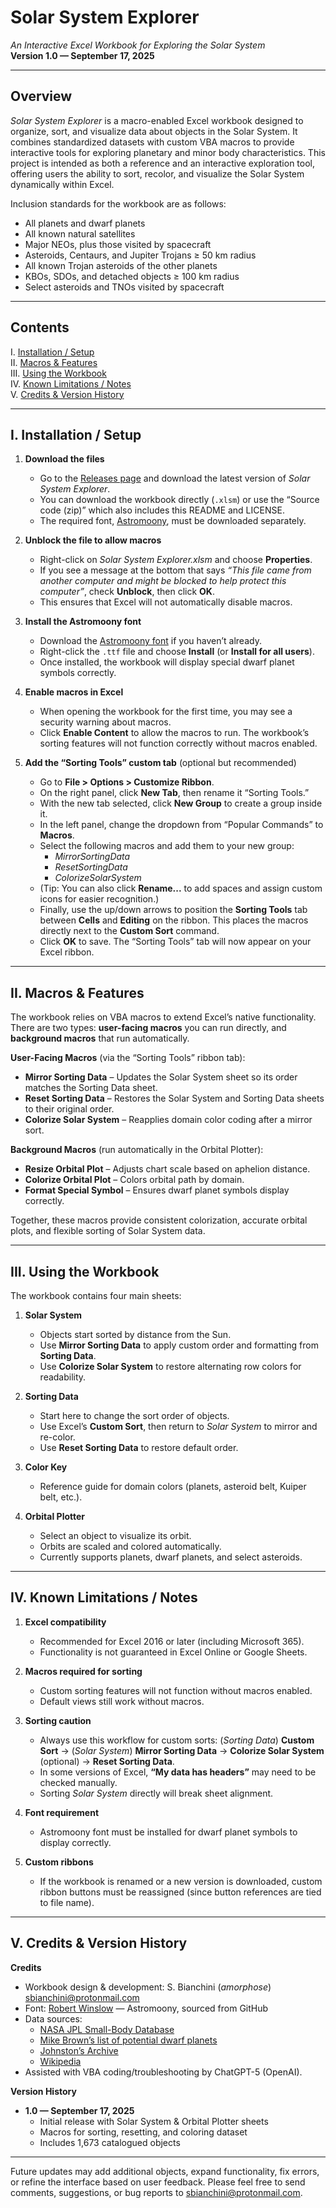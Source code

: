 # Solar System Explorer

*An Interactive Excel Workbook for Exploring the Solar System*  
**Version 1.0 — September 17, 2025**

---

## Overview

*Solar System Explorer* is a macro-enabled Excel workbook designed to organize, sort, and visualize data about objects in the Solar System. It combines standardized datasets with custom VBA macros to provide interactive tools for exploring planetary and minor body characteristics. This project is intended as both a reference and an interactive exploration tool, offering users the ability to sort, recolor, and visualize the Solar System dynamically within Excel.

Inclusion standards for the workbook are as follows:

- All planets and dwarf planets  
- All known natural satellites  
- Major NEOs, plus those visited by spacecraft  
- Asteroids, Centaurs, and Jupiter Trojans ≥ 50 km radius  
- All known Trojan asteroids of the other planets  
- KBOs, SDOs, and detached objects ≥ 100 km radius  
- Select asteroids and TNOs visited by spacecraft  

---

## Contents

I. [Installation / Setup](#i-installation--setup)  
II. [Macros & Features](#ii-macros--features)  
III. [Using the Workbook](#iii-using-the-workbook)  
IV. [Known Limitations / Notes](#iv-known-limitations--notes)  
V. [Credits & Version History](#v-credits--version-history)  

---

## I. Installation / Setup

1. **Download the files**  
   - Go to the [Releases page](https://github.com/amorphose/Solar-System-Explorer/releases) and download the latest version of *Solar System Explorer*.  
   - You can download the workbook directly (`.xlsm`) or use the “Source code (zip)” which also includes this README and LICENSE.  
   - The required font, [Astromoony](https://github.com/RobertWinslow/Astromoony-Font), must be downloaded separately.  

2. **Unblock the file to allow macros**  
   - Right-click on *Solar System Explorer.xlsm* and choose **Properties**.  
   - If you see a message at the bottom that says *“This file came from another computer and might be blocked to help protect this computer”*, check **Unblock**, then click **OK**.  
   - This ensures that Excel will not automatically disable macros.  

3. **Install the Astromoony font**  
   - Download the [Astromoony font](https://github.com/RobertWinslow/Astromoony-Font) if you haven’t already.  
   - Right-click the `.ttf` file and choose **Install** (or **Install for all users**).  
   - Once installed, the workbook will display special dwarf planet symbols correctly.  

4. **Enable macros in Excel**  
   - When opening the workbook for the first time, you may see a security warning about macros.  
   - Click **Enable Content** to allow the macros to run. The workbook’s sorting features will not function correctly without macros enabled.  

5. **Add the “Sorting Tools” custom tab** (optional but recommended)  
   - Go to **File > Options > Customize Ribbon**.  
   - On the right panel, click **New Tab**, then rename it “Sorting Tools.”  
   - With the new tab selected, click **New Group** to create a group inside it.  
   - In the left panel, change the dropdown from “Popular Commands” to **Macros**.  
   - Select the following macros and add them to your new group:  
     - *MirrorSortingData*  
     - *ResetSortingData*  
     - *ColorizeSolarSystem*  
   - (Tip: You can also click **Rename...** to add spaces and assign custom icons for easier recognition.)  
   - Finally, use the up/down arrows to position the **Sorting Tools** tab between **Cells** and **Editing** on the ribbon. This places the macros directly next to the **Custom Sort** command.  
   - Click **OK** to save. The “Sorting Tools” tab will now appear on your Excel ribbon.  

---

## II. Macros & Features

The workbook relies on VBA macros to extend Excel’s native functionality. There are two types: **user-facing macros** you can run directly, and **background macros** that run automatically.

**User-Facing Macros** (via the “Sorting Tools” ribbon tab):  
- **Mirror Sorting Data** – Updates the Solar System sheet so its order matches the Sorting Data sheet.  
- **Reset Sorting Data** – Restores the Solar System and Sorting Data sheets to their original order.  
- **Colorize Solar System** – Reapplies domain color coding after a mirror sort.  

**Background Macros** (run automatically in the Orbital Plotter):  
- **Resize Orbital Plot** – Adjusts chart scale based on aphelion distance.  
- **Colorize Orbital Plot** – Colors orbital path by domain.  
- **Format Special Symbol** – Ensures dwarf planet symbols display correctly.  

Together, these macros provide consistent colorization, accurate orbital plots, and flexible sorting of Solar System data.  

---

## III. Using the Workbook

The workbook contains four main sheets:

1. **Solar System**  
   - Objects start sorted by distance from the Sun.  
   - Use **Mirror Sorting Data** to apply custom order and formatting from **Sorting Data**.  
   - Use **Colorize Solar System** to restore alternating row colors for readability.  

2. **Sorting Data**  
   - Start here to change the sort order of objects.  
   - Use Excel’s **Custom Sort**, then return to *Solar System* to mirror and re-color.  
   - Use **Reset Sorting Data** to restore default order.  

3. **Color Key**  
   - Reference guide for domain colors (planets, asteroid belt, Kuiper belt, etc.).  

4. **Orbital Plotter**  
   - Select an object to visualize its orbit.  
   - Orbits are scaled and colored automatically.  
   - Currently supports planets, dwarf planets, and select asteroids.

---

## IV. Known Limitations / Notes

1. **Excel compatibility**  
   - Recommended for Excel 2016 or later (including Microsoft 365).  
   - Functionality is not guaranteed in Excel Online or Google Sheets.  

2. **Macros required for sorting**  
   - Custom sorting features will not function without macros enabled.  
   - Default views still work without macros.  

3. **Sorting caution**  
   - Always use this  workflow for custom sorts: (*Sorting Data*) **Custom Sort** → (*Solar System*) **Mirror Sorting Data** → **Colorize Solar System** (optional) → **Reset Sorting Data**.  
   - In some versions of Excel, **“My data has headers”** may need to be checked manually.  
   - Sorting *Solar System* directly will break sheet alignment.  

4. **Font requirement**  
   - Astromoony font must be installed for dwarf planet symbols to display correctly.  

5. **Custom ribbons**  
   - If the workbook is renamed or a new version is downloaded, custom ribbon buttons must be reassigned (since button references are tied to file name).  

---

## V. Credits & Version History

**Credits**  
- Workbook design & development: S. Bianchini (*amorphose*) [sbianchini@protonmail.com](mailto:sbianchini@protonmail.com)  
- Font: [Robert Winslow](https://github.com/RobertWinslow/) — Astromoony, sourced from GitHub  
- Data sources:  
  - [NASA JPL Small-Body Database](https://ssd.jpl.nasa.gov/tools/sbdb_lookup.html#/)  
  - [Mike Brown’s list of potential dwarf planets](https://web.gps.caltech.edu/~mbrown/dps.html)  
  - [Johnston’s Archive](https://www.johnstonsarchive.net/astro/index.html)  
  - [Wikipedia](https://www.wikipedia.org/)  
- Assisted with VBA coding/troubleshooting by ChatGPT-5 (OpenAI).  

**Version History**  
- **1.0 — September 17, 2025**  
  - Initial release with Solar System & Orbital Plotter sheets  
  - Macros for sorting, resetting, and coloring dataset  
  - Includes 1,673 catalogued objects  

---

Future updates may add additional objects, expand functionality, fix errors, or refine the interface based on user feedback. Please feel free to send comments, suggestions, or bug reports to [sbianchini@protonmail.com](mailto:sbianchini@protonmail.com).
